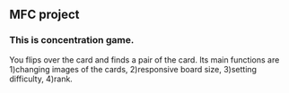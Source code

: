 ## MFC project
### This is concentration game.
You flips over the card and finds a pair of the card. 
Its main functions are 1)changing images of the cards, 2)responsive board size, 3)setting difficulty, 4)rank.
